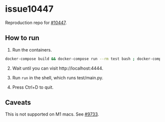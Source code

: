 # issue10447

Reproduction repo for [#10447](https://github.com/SeleniumHQ/selenium/issues/10447).

## How to run

1. Run the containers.

```bash
docker-compose build && docker-compose run --rm test bash ; docker-compose down
```

2. Wait until you can visit http://localhost:4444.

3. Run `run` in the shell, which runs test/main.py.

4. Press Ctrl+D to quit.

## Caveats

This is not supported on M1 macs. See [#9733](https://github.com/SeleniumHQ/selenium/issues/9733).
